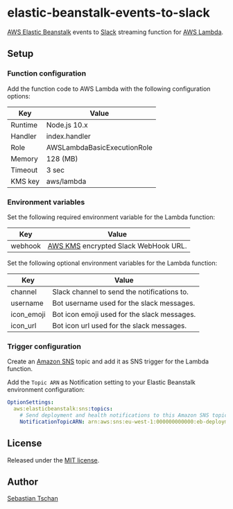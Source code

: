 # elastic-beanstalk-events-to-slack
[AWS Elastic Beanstalk](https://aws.amazon.com/elasticbeanstalk/) events to
[Slack](https://slack.com/) streaming function for
[AWS Lambda](https://aws.amazon.com/lambda/).

## Setup

### Function configuration
Add the function code to AWS Lambda with the following configuration options:  

Key     | Value
--------|--------------
Runtime | Node.js 10.x
Handler | index.handler
Role    | AWSLambdaBasicExecutionRole
Memory  | 128 (MB)
Timeout | 3 sec
KMS key | aws/lambda

### Environment variables
Set the following required environment variable for the Lambda function:

Key     | Value
--------|--------------
webhook | [AWS KMS](https://aws.amazon.com/kms/) encrypted Slack WebHook URL.

Set the following optional environment variables for the Lambda function:

Key        | Value
-----------|--------------
channel    | Slack channel to send the notifications to.
username   | Bot username used for the slack messages.
icon_emoji | Bot icon emoji used for the slack messages.
icon_url   | Bot icon url used for the slack messages.

### Trigger configuration
Create an [Amazon SNS](https://aws.amazon.com/sns/) topic and add it as SNS
trigger for the Lambda function.

Add the `Topic ARN` as Notification setting to your Elastic Beanstalk
environment configuration:

```yml
OptionSettings:
  aws:elasticbeanstalk:sns:topics:
    # Send deployment and health notifications to this Amazon SNS topic:
    NotificationTopicARN: arn:aws:sns:eu-west-1:000000000000:eb-deployments
```

## License
Released under the [MIT license](https://opensource.org/licenses/MIT).

## Author
[Sebastian Tschan](https://blueimp.net/)
